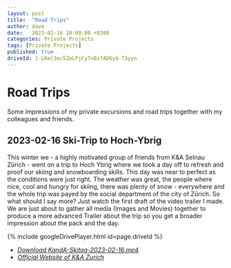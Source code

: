 ```yaml
---
layout: post
title:  "Road Trips"
author: dave
date:   2023-02-16 10:00:00 +0200
categories: Private Projects
tags: [Private Projects]
published: true
driveId: 1-LKml3ec5ZeLPjCyTnBsfAD6y4-T3yyn
---
```


# Road Trips
Some impressions of my private excursions and road trips together with my colleagues and friends.

## 2023-02-16 Ski-Trip to Hoch-Ybrig
This winter we - a highly motivated group of friends from K&A Selnau Zürich - went on a trip to Hoch Ybrig where we took a day off to refresh and proof our skiing and snowboarding skills. This day was near to perfect as the conditions were just right. The weather was great, the people where nice, cool and hungry for skiing, there was plenty of snow - everywhere and the whole trip was payed by the social department of the city of Zürich. So what should I say more? Just watch the first draft of the video trailer I made. We are just about to gather all media (Images and Movies) together to produce a more advanced Trailer about the trip so you get a broader impression about the pack and the day.

{% include googleDrivePlayer.html id=page.driveId %}

- [_Download KandA-Skitag-2023-02-16.mp4_](http://kimhauser.ch/downloads/KandA-Skitag-2023-02-16.mp4)
- [_Official Website of K&amp;A Zurich_](https://www.stadt-zuerich.ch/sd/de/index/unterstuetzung/drogen/kontaktundanlaufstellen.html)